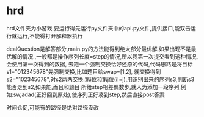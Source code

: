 # hrd
hrd文件夹为小游戏,要运行得先运行py文件夹中的api.py文件,提供接口,能双击运行就运行,不能得打开解释器执行

dealQuestion是解答部分,main.py的方法能得到绝大部分最优解,如果出现不是最优解的情况
,一般都是操作序列长度=step的情况,所以我第一次提交看到这种情况,会使用第一次得到的数据,
去跑一个强制交换恰好还原的代码,代码思路是将目标s1="012345678"先强制交换,比如题目给swap=[1,2],
就交换得到s2="102345678",对s2两两交换:第i位和第j位(i!=j),用识别出来的序列s3,判断s3能否走到s2,如果能,而且和题目
所给step相差偶数步,就人为添加一段序列,例如:sw,adad(正好回到原处),使序列正好凑到step,然后直接post答案

时间仓促,可能有的路径是绝对路径没改
